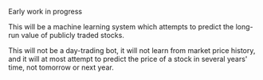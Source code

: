 Early work in progress

This will be a machine learning system which attempts to predict the long-run value of publicly traded stocks.

This will not be a day-trading bot, it will not learn from market price history, and it will at most attempt to predict the price of a stock in several years' time, not tomorrow or next year.